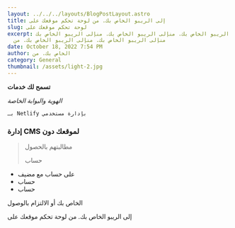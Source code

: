 ```yaml
---
layout: ../../../layouts/BlogPostLayout.astro
title: إلى الريبو الخاص بك. من لوحة تحكم موقعك على
slug: لوحة تحكم موقعك على
excerpt: إلى الريبو الخاص بك. منإلى الريبو الخاص بك. منإلى الريبو الخاص بك.
  منإلى الريبو الخاص بك. منإلى الريبو الخاص بك. من
date: October 18, 2022 7:54 PM
author: الخاص بك. من
category: General
thumbnail: /assets/light-2.jpg
---
```

**تسمح لك خدمات** 

*الهوية والبوابة الخاصة*

`بـ Netlify بإدارة مستخدمي`

### إدارة CMS لموقعك دون

>  مطالبتهم بالحصول
>
>  حساب 

* على حساب مع مضيف 
* حساب
* حساب

 الخاص بك أو الالتزام بالوصول 

إلى الريبو الخاص بك. من لوحة تحكم موقعك على
